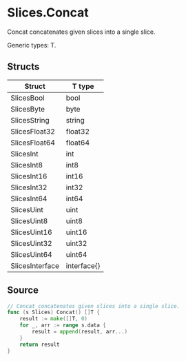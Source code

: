 # Slices.Concat

Concat concatenates given slices into a single slice.

Generic types: T.

## Structs

| Struct | T type |
| ------ | ------ |
| SlicesBool | bool |
| SlicesByte | byte |
| SlicesString | string |
| SlicesFloat32 | float32 |
| SlicesFloat64 | float64 |
| SlicesInt | int |
| SlicesInt8 | int8 |
| SlicesInt16 | int16 |
| SlicesInt32 | int32 |
| SlicesInt64 | int64 |
| SlicesUint | uint |
| SlicesUint8 | uint8 |
| SlicesUint16 | uint16 |
| SlicesUint32 | uint32 |
| SlicesUint64 | uint64 |
| SlicesInterface | interface{} |


## Source

```go
// Concat concatenates given slices into a single slice.
func (s Slices) Concat() []T {
	result := make([]T, 0)
	for _, arr := range s.data {
		result = append(result, arr...)
	}
	return result
}
```